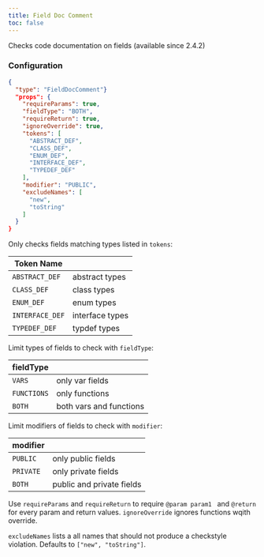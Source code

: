 ```yaml
---
title: Field Doc Comment
toc: false
---
```


Checks code documentation on fields (available since 2.4.2)

### Configuration

```json
{
  "type": "FieldDocComment"}
  "props": {
    "requireParams": true,
    "fieldType": "BOTH",
    "requireReturn": true,
    "ignoreOverride": true,
    "tokens": [
      "ABSTRACT_DEF",
      "CLASS_DEF",
      "ENUM_DEF",
      "INTERFACE_DEF",
      "TYPEDEF_DEF"
    ],
    "modifier": "PUBLIC",
    "excludeNames": [
      "new",
      "toString"
    ]
  }
}
```

Only checks fields matching types listed in `tokens`:

| Token Name            |                 |
| --------------------- | ----------------|
| `ABSTRACT_DEF`        | abstract types  |
| `CLASS_DEF`           | class types     |
| `ENUM_DEF`            | enum types      |
| `INTERFACE_DEF`       | interface types |
| `TYPEDEF_DEF`         | typdef types    |

Limit types of fields to check with `fieldType`:

| fieldType     |                         |
| --------------| ------------------------|
| `VARS`        | only var fields         |
| `FUNCTIONS`   | only functions          |
| `BOTH`        | both vars and functions |

Limit modifiers of fields to check with `modifier`:

| modifier   |                            |
| -----------| ---------------------------|
| `PUBLIC`   | only public fields         |
| `PRIVATE`  | only private fields        |
| `BOTH`     | public and private fields  |

Use `requireParams` and `requireReturn` to require `@param param1 ` and `@return ` for every param and return values.
`ignoreOverride` ignores functions wqith override.

`excludeNames` lists a all names that should not produce a checkstyle violation. Defaults to `["new", "toString"]`.
